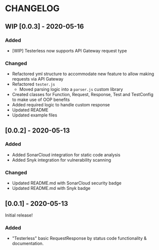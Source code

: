 # CHANGELOG

## WIP [0.0.3] - 2020-05-16

### Added

- [WIP] Testerless now supports API Gateway request type

### Changed

- Refactored yml structure to accommodate new feature to allow making requests via API Gateway
- Refactored `tester.js`
  - Moved parsing logic into a `parser.js` custom library
- Created classes for Function, Request, Response, Test and TestConfig to make use of OOP benefits
- Added required logic to handle custom response
- Updated README
- Updated example files

## [0.0.2] - 2020-05-13

### Added

- Added SonarCloud integration for static code analysis
- Added Snyk integration for vulnerability scanning

### Changed

- Updated README.md with SonarCloud security badge
- Updated README.md with Snyk badge

## [0.0.1] - 2020-05-13

Initial release!

### Added

- "Testerless" basic RequestResponse by status code functionality & documentation.
